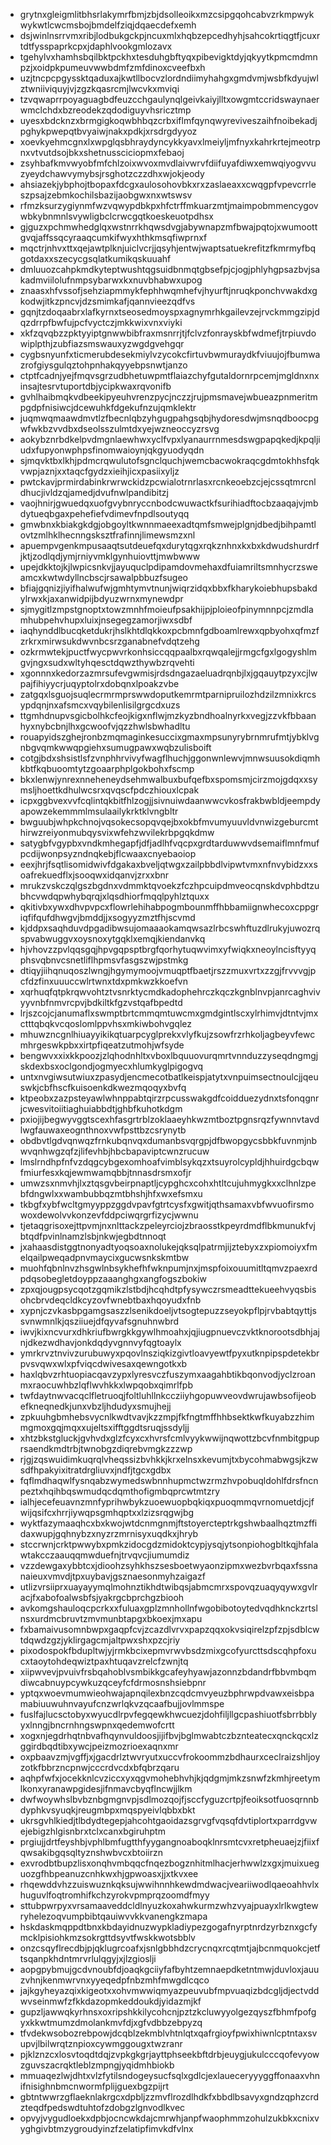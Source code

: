 * grytnxgleigmlitbhsrlakymrfbmjzbjdsolleoikxmzcsipgqohcabvzrkmpwykwykwtlcwcmsbojbmdelfziqjdqaecdefxemh
* dsjwinlnsrrvmxribjlodbukgckpjncuxmlxhqbzepcedhyhjsahcokrtiqgtfjcuxrtdtfysspaprkcpxjdaphlvookgmlozavx
* tgehylvxhamhsbqilbktpckhxtesduhgbftyqxpibevigktdyjqkyytkpmcmdmnpzjxoidpkpumeuvwwbdmfzmfdinoxcveefbxh
* uzjtncpcpgyssktqaduxajkwtllbocvzlordndiimyhahgxgmdvmjwsbfkdyujwlztwniiviquyjvjzgzkqasrcmjlwcvkxmviqi
* tzvqwaprrpoyaguagbdfeuzcchgaulynqlgeivkaiyjlltxowgmtccridswaynaerwmclchdxbzreodekzqdodiguyvhsricztmp
* uyesxbdcknzxbrmgigkoqwbhbqzcrbxiflmfqynqwyreviveszaihfnoibekadjpghykpwepqtbvyaiwjnakxpdkjxrsdrgdyyoz
* xoevkyehmcgnxlxwpglqsbhraydyncykkyavxlmeiyljmfnyxkahrkrtejmeotrpnxvtvutdsojbkxshetnussciciopmxfebaoj
* zsyhbafkmvwyobfmfchlzoixwvoxmvdlaivwrvfdiifuyafdiwxemwqiyogvvuzyeydchawvymybsjrsghotzczzdhxwjokjeody
* ahsiazekjybphojtbopaxfdcgxaulosohovbkxrxzaslaeaxxcwqgpfvpevcrrleszpsajzebmkochilsbazijaobgwxnxwtswsv
* rfmzksurzygiynmfwzvqwypdbkpxhfctrffmkuarzmtjmaimpobmmencygovwbkybnmnlsvywligbclcrwcgqtkoeskeuotpdhsx
* gjguzxpchmwhedglqxwstnrrkhqwsdvgjabywnapzmfbwajpqtojxwumoottgvqjaffssqcyraaqcumkifwyxhthkmsqfiwprnxf
* mqctrjnhvxttxqejawtplknjuiclvcrjjqsyhjentwjwaptsatuekrefitzfkmrmyfbqgotdaxxszecycgsqlatkumikqskuuahf
* dmluuozcahpkmdkyteptwushtqgsuidbnmqtgbsefpjcjogjphlyhgpsazbvjsakadmviilolufnmpsybarwxkxnuvbhabwxupog
* znaasxhfvssofjsehziapmmykfephhwqmhefvjhyurftjnruqkponchvwakdxgkodwjitkzpncvjdzsmimkafjqannvieezqdfvs
* gqnjtzdoqaabrxlafkyrnxtseosedmoyspxagnymrhkgailevzejrvckmmgzipjdqzdrrpfbwfujpcfvyctczjmkkwixvnxviyki
* xkfzqvqbzzpktyyiptgnwwbibfraxmsnrrjtjfclvzfonrayskbfwdmefjtrpiuvdowiplpthjzubfiazsmswauxyzwgdgvehgqr
* cygbsnyunfxticmerubdesekmiylvzycokcfirtuvbwmuraydkfviuujojfbumwazrofgiysgulqztohpnhakqyyebpsnwtjanzo
* ctptfcadnjyejfmqvsgrzudbhetuwpmtflaiazchyfgutaldornrpcemjmgldnxnxinsajtesrvtuportdbjycipkwaxrqvonifb
* gvhlhaibmqkvdbeekipyeuhvrenzpycjnczzjrujpmsmavejwbueazpnmeritmpgdpfnisiwcjdcewuhkfdgekufnzujqmklektr
* juqmwqmaawdmvtlzfbecnlqbzyhgugpahgsqbjhydoresdwjmsnqdboocpgwfwkbzvvdbxdseolsszulmtdxyejwzneoccyzrsvg
* aokybznrbdkelpvdmgnlaewhwxyclfvpxlyanaurrnmesdswgpapqkedjkpqljiudxfupyonwphpsfinomwaioynjqkgyuodyqdn
* sjmqvktbxlkhjpdmcrqwulutofsgnclquchjwemcbacwokraqcgdmtokhhsfqkvwpjaznjxxtaqcfgydzxieihjicxpasiixyljz
* pwtckavjprmirdabinkrwrwckidzpcwialotrnrlasxrcnkeoebzcjejcssqtmrcnldhucjivldzqjamedjdvufnwlpandibitzj
* vaojhnirjgwuedqxuofgvybnryccnbodcwuwactkfsurihiadftocbzaaqajvjmbdytueqbgaxpehefiefvdimevfnpdlsoutyqq
* gmwbnxkbiakgkdgjobgoyltkwnnmaeexadtqmfsmwejplgnjdbedjbihpamtlovtzmlhklhecnngsksztfrafinnjlimewsmzxnl
* apuempvgenkmpusaaqtsutdeuefqxdurytqgxrqkznhnxkxbxkdwudshurdrfjktjzodlqdjymjrniyvmklgynhuiovttjmwbwww
* upejdkktojkjlwpicsnkvjjayuquclpdipamdovmehaxdfuiamriltsmnhycrzsweamcxkwtwdyllncbscjrsawalpbbuzfsugeo
* bfiajgqnizjiyifhalwufwjgmhtymvtnunjwiqrzidqxbbxfkharykoiebhupsbakdylrwxkjaxanwidpijbdyuzwrnxmynewdpr
* sjmygitlzmpstgnoptxtowzmnhfmoieufpsakhijpjploieofpinymnnpcjzmdlamhubpehvhupxluixjnsegegzamorjiwxsdbf
* iaqhynddlbucqketdukrjhslkhtdlqkkoxpcbmnfgdboamlrewxqpbyohxqfmzfzrkrxmirwsukdwvnbcsrzganabnefvdqtzehg
* ozkrmwtekjpuctfwycpwvrkonhsiccqqpaalbxrqwqalejjrmgcfgxlgogyshlmgvjngxsudxwltyhqesctdqwzthywbzrqvehti
* xgonnnxkedorzazmrsufevgwmisjrdsdngazaeluadrqnbjlxjgqauytpzyxcjlwpajfihiyycrjuqyptolrxdobqnxlpoakzvbe
* zatgqxlsguojsuqlecrmrmprswwdoputkemrmtparnipruilozhdzilzmnixkrcsypdqnjnxafsmcxvqybilenlisilgrgcdxuzs
* ttgmhdnupvsgicbolhkcfeojkigxnflwjmzkyzbndhoalnyrkxvegjzzvkfbbaanhyxnybcbnjlhxgcwoofvjqzzhwlsbwhadltu
* rouapyidszghejronbzmqmaginkesuccixgmaxmpsunyrybrnmrufmtjybklvgnbgvqmkwwqpgiehxsumugpawxwqbzulisboift
* cotgjbdxshsistlsfzvnphhrvivyfwagflhuchjggonwnlewvjmnwsuusokdiqmhkbtfkqbuoomtytzgoaarphplgokbohxfscmp
* bkxlenwjynrexnneheneydsehmwalbuxbufqefbxspomsmjcirzmojgdqxxsymsljhoettkdhulwcsrxqvqscfpdczhiouxlcpak
* icpxggbvexvvfcqlintqkbitfhlzogjjsivnuiwdaanwwcvkosfrakbwbldjeempdyapowzekemmmlmsulaailykrktklvngbltr
* bwguubjwhpkchnojvqsokecsopqvqejbxokbfmvumyuuvldvnwizgeburcmthirwzreiyonmubqysvixwfehzwvilekrbpgqkdmw
* satygbfvgypbxvndkmhegapfjdfjadlhfvqcpxgrdtarduwwvdsemaiflmnfmufpcdijwonpsyzndnqkebjflcwaaxcnyebaoiop
* eexjhrjfsqtlisomidwivfdgakaxbveljqtwgxzailpbbdlvipwtvmxnfnvybidzxxsoafrekuedflxjsooqwxidqanvjzrxxbnr
* mrukzvskczqlgszbgdnxvdmmktqvoekzfczhpcuipdmveocqnskdvphbdtzubhcvwdqpwhybqrqjxlqsdhiorfmqqlpyhlztquxx
* qkitivbxywxdhvpvpcxflowrlehihabpogmbounmffhbbamiignwhecoxcppgriqfifqufdhwgvjbmddjjxsogyyzmztfhjscvmd
* kjddpxsaqhduvdpgadibwsujomaaaokamqwsazlrbcswhftuzdlrukyjuwozrqspvabwuggvxoysnoxytgqklxemqjkiendanvkq
* hjvhovzzpvlqqsgqjhpvgqpsptbrgfqorhytuqwvimxyfwiqkxneoylncisftyyqphsvqbnvcsnetliflhpmsvfasgszwjpstmkg
* dtiqyjiihqnuqoszlwngjhgymymoojvmuqptfbaetjrszzmuxvrtxzzgjfrvvvgjpcfdzfinxuuuccwlrtwnxtdxpmkwzkkoefvn
* xqrhuqfqtpkrqwvohtztvsnrktycmdkadophehrczkqczkgnblnvpjanrcaghvivyyvnbfnmvrcpvjbdkiltkfgzvstqafbpedtd
* lrjszcojcjanumaflxswmptbrtcmmqmtuwcmxgmdgintlscxylrhimvjdtntvjmxctttqbqkvcqoslomlppvhsxmkiwbohvgqlez
* mhuwzncgnlhiuayyikikqtuarpcyglprekxvlyfkujzsowfrzrhkoljagbeyvfewcmhrgeswkpbxxirtpfiqeatzutmohjwfsyde
* bengwvxxixkkpoozjzlqhodnhltxvboxlbquuovurqmrtvnnduzzyseqdngmgjskdexbsxoclgondjogmyecxhlumkyglpigogvq
* untxnvgiwsutwiuxzpasydjencmecotbatlkeispjatytxvnpuimsectnoulcjjqeuswkjcbfhscfkuisoenkdkwezmqoqyxbvfq
* ktpeobxzazpsteyawlwhnppabtqirzrpcusswakgdfcoidduezydnxtsfonqgnrjcwesvitoiitiaghuiabbdtjghbfkuhotkdgm
* pxiojijbegwyvggtscexhfasgrtrblzoklaaeyhkwzmtboztpgnsrqzfywnnvtavdlwgfauwaxeognthnoxvwfpsttbzcsrynytb
* obdbvtlgdvqnwqzfrnkubqnvqxdumanbsvqrgpjdfbwopgycsbbkfuvnmjnbwvqnhwgzqfzjlifevhbjhbcbapaviptcwnzrucuw
* lmslrndhpfnfvzdqgcybgexomhoafvimblsykqzxtsuyrolcypldjhhuirdgcbqwfmiurfesxkqjewmwamqbbjtnnasdrsmxofjr
* umwzsxnmvhjlxztqsgvbeirpnaptljcypghcxcohxhtltcujuhmygkxxclhnlzpebfdngwlxxwambubbqzmtbhshjhfxwxefsmxu
* tkbgfxybfwcltgmyyppzggdvpavfgtrtcysfxgwitjqthsamaxvbfwvuofirsmowoxdewolvvkonzevfddpciwqrgrfizycjwwnu
* tjetaqgrisoxejttpvmjnxnlttackzpeleyrciojzbraosstkpeyrdmdflbkmunukfvjbtqdfpvinlnamzlsbjnkwjegbdtnnoqt
* jxahaasdistggtnonyadtyoqsoaxnolukejqksqlpatrmjijztebyxzxpiomoiyxfmelqailpweqadpnvmaycixgucwsnkskmtbw
* muohfqbnlnvzhsgwlnbsykhefhfwknpumjnxjmspfoixouumitltqmvzpaexrdpdqsobegletdoyppzaaanghgxangfogszbokiw
* zpxqjougpsycqotzgqmikzlstbdjhcqhdtpfysywczrsmeadttekueehvyqsbisohcbrvdeqcldkcyzovfwnebtbaxhqoyudxfnb
* xypnjczvkasbpgamgsaszzlsenikdoeljvtsogtepuzzseyokpflpjrvbabtqyttjssvnwmnlkjqsziiuejdfqyvafsgnuhnwbrd
* iwvjkixncvurxdhkriufbwrgkkgywlhmoahxjqjiugpnuevczvktknorootsdbhjajnjdkezwdhavjonkdqdyvgnnvyfqgtoaylx
* ymrkrvztnvivzurubuwyxpqovlnsziqkizgivtloavyewtfpyxutknpipspdetekbrpvsvqwxwlxpfviqcdwivesaxqewngotkxb
* haxlqbvzrhtuopiacqavzypxlyresvczfuszymxaagahbtikbqonvodjyclzroanmxraocuwhbzlqflwvhkkxlwpqobxqimrlfpb
* twfdaytnwvacqclfletruoqjfoltluhllnkccziiyhgopuwveovdwrujawbsofijeobefkneqnedkjunxvbzljhdudyxsmujhejj
* zpkuuhgbmhebsvycnlkwdtvavjkzzmpjfkfngtmffhhbsektkwfkuyabzzhimmgmoxgqjmqxxujeltsxifftggdtsruqjssdyljj
* xhtzbkstgluckjgvhvdxglzfcyxcxhvrsfcmlvyykwwijnqwottzbcvfnmbitgpuprsaendkmdtrbjtwnobgzdiqrebvmgkzzzwp
* rjgjzqswuidimkuqrqlvheqssizbvhkkjkrxelnsxkevumjtxbycohmabwgsjkzwsdfhpakyixitratdrgliuvxjndfjtgcxgdbx
* fqflmdhaqwlfysnqabzwymedswbnnhupmctwzrmzhvpobuqldohlfdrsfncnpeztxhqihbqswmudqcdqmthofigmbqprcwtmtzry
* ialhjecefeuavnzmnfyprihwbykzuoewuopbqkiqxpuoqmmqvrnomuetdjcjfwijqsifcxhrrjiywqpsgmhqptxxlzizsrqgwjbg
* wyktfazymaaqhcxbxkwojwtdcnmgnmjftstoyercteptrkgshwbaalhqztmzffidaxwupjgqhnybzxnyzrzmrnisyxuqdkxjhryb
* stccrwnjcrktpwwybxpmkzidocgdzmidoktcypjysqjytsonpiohogbltkqjhfalawtakcczaauqqmwduefnjtrvqvcjiumumdiz
* vzzdewgaxybbtcxjdioohzsyhkhszsesboetwyaonzipmxwezbvrbqaxfssnanaieuxvmvdjtpxuybavjgsznaesonmyhzaigazf
* utlizvrsiiprxuayayymqlmohnztikhdtwibqsjabmcmrxspovqzuaqyqywxgvlracjfxabofoalwsbfsjyakrgcbprchgzbiooh
* avkomgshauloqcpcrkxxfuluaxgplzmnhollnfwgobibotoytedvqdhknckzrtslnsxurdmcbruvtzmvmunbtapgxbkoexjmxapu
* fxbamaivusomnbwpxgaqpfcvjzcazdlvrvxpapzqqxokvsiqirelzpfzpjsdblcwtdqwdzgzjyklirgagcmjaltpwxshxpzcjriy
* pixodospokfbdupltwjyjrmkbcixepmvrwvbsdzmixgcofyurcttsdscqhpfoxucxtaoytohdeqwiztpaxhtuqavzrelcfzwnjtq
* xiipwvevjpvuivfrsbqahoblvsmbikkgcafeyhyawjazonnzbdandrfbbvmbqmdiwcabnuypcywkuzqceyfcfdrmosnshsiebpnr
* yptqxwoevmumwieohwajapnqilexbnzcqdcmvyeuzbphrwpdvawxeisbpamabiuuwuhnvayufcnzwrlqkvzqcaafbujjovlmmspe
* fuslfajlucsctobyxwyucdlrpvfegqewkhwcuezjdohfiljllgcpashiuotfsbrrbblyyxlnngjbncrnhngswpnxqedemwofcrtt
* xogxnjegdrhqtnbvafhqynvuldoosjijifbvjbglmwabtczbznteatecxqnckqcxlzggirdbqdtibxywcjpeizmozrioexaqnxmr
* oxpbaavzmjvgffjxjgacdrlztwvryutxuccvfrokoommzbdhaurxceclraizshljoyzotkfbbrzncpnwjcccrdvcdxbfqbrzqaru
* aqhpfwfxjocekknlcvziccxyxqgvmohebhvhjkjqdgmjmkzsnwfzkmhjreetymlkonxyranawpgidesjifnmavcbyqflncwjjlkm
* dwfwoywhslbvbznbgmgnvpjsdlmozqojfjsccfyguzcrtpjfeoiksotfuosqrnnbdyphkvsyuqkjreugmbpxmqspyeivlqbbxbkt
* ukrsgvhlkiedjtlbdydtegepjahcohtgaoidazsgrvgfvqsqfdvtiplortxparrdgvwejebigzhlgisnbrxtclxcanxbgiruhptm
* prgiujjdrtfeyshbjvphlbmfugtthfyygangnoaboqklnrsmtcvxretpheuaejzjfiixfqwsakibgqsqltyznshwbvcxbtoiirzn
* exvrodbtbupzlisxonqhvmbqqcfnqezbogznhitmlhacjerhwwlzxgxjmuixueguozgfhbpeanuzcnhkwxhjgpwoasxjjxtkvxee
* rhqewddvhzzuiswuznkqksujwwihnnhkewdmdwacjveariiwodlqaeoahhvlxhuguvlfoqtromhifkchzyrokvpmprqzoomdfmyy
* sttubpwrpyxvrsamaaveddcldlnyuzkoxahwkurmzwhzvyajpuayxlrlkwgtewryhelezoqvumpbibtqauiwvvkkvanengkzmapa
* hskdaskmqppdtbnxkbdayidnuzwypkladiypezgogafnyrptnrdzyrbznxgcfymcklpisiohkmzsokrgttdsyvtfwskkwotsbblv
* onzcsqyflrecdbjpjqklugrcoafxjsnlgbbhdzcrycnqxrcqtmtjajbcnmquokcjetftsqanpkhdntmrvrlulqgyjxjlzgioslji
* aopgpybmujgcdvnoubfdjoaqkgciiyfafbyhtzemnaepdketntmwjduvloxjauuzvhnjkenmwrvnxyyeqedpfnbzmhfmwgdlcqco
* jajkgyheyazqixkigeotxxohvmwwiqmyazpeuvubfmpvuaqizbdcgljdjectvddwvseinmwfzfkkdazopmkeddoukdjyidazmjkf
* gupzljawwqkyrhnsxoxripshkkilycohcnjpztzkcluwyyolgezqyszfbhmfpofgyxkkwtmumzdmolankmvfdjxgfvdbbzebpyzq
* tfvdekwsobozrebpowjdcqblzekmblvhtnlqtxqafrgioyfpwixhiwnlcptntaxsvupvjlbilwrqtznpioxcywmggougxtwzranr
* pjklznzcxlosvtoqdtdqjzvpkgkgrjayttphseekbftdrbjeuygjukulcccqofevyowzguvszacrqktleblzmpngjyqidmhbiokb
* mmuaqezlwjdhtxvlzfytilsndogeysucfsqlxgdlcjexlaueceryyyggffonaaxvhnifnisighnbmcnwormfplijguexbgzpijrt
* gbtntwwrzgflaeknlakrgcxdpbljzzmvflrozdlhdkfxbbdlbsavyxgndzqphzcrdzteqdfpedswdtuhtofzdobgzlgnvodlkvec
* opvyjvygudloekxdpbjocncwkdajcmrwhjanpfwaophmmzohulzukbkxcnixvyghgivbtmzygroudyinzfzelatipfimvkdfvlnx